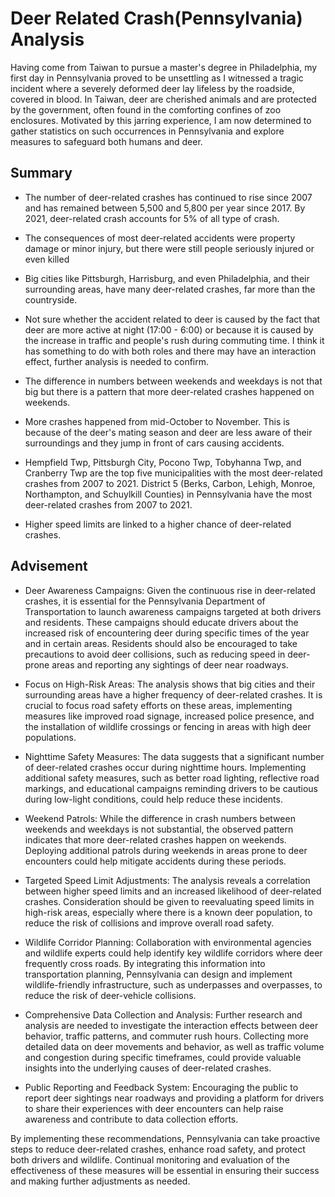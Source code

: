 # Deer Related Crash(Pennsylvania) Analysis

Having come from Taiwan to pursue a master's degree in Philadelphia, my first day in Pennsylvania proved to be unsettling as I witnessed a tragic incident where a severely deformed deer lay lifeless by the roadside, covered in blood. In Taiwan, deer are cherished animals and are protected by the government, often found in the comforting confines of zoo enclosures. Motivated by this jarring experience, I am now determined to gather statistics on such occurrences in Pennsylvania and explore measures to safeguard both humans and deer.

## Summary 

* The number of deer-related crashes has continued to rise since 2007 and has remained between 5,500 and 5,800 per year since 2017. By 2021, deer-related crash accounts for 5% of all type of crash.

* The consequences of most deer-related accidents were property damage or minor injury, but there were still people seriously injured or even killed

* Big cities like Pittsburgh, Harrisburg, and even Philadelphia, and their surrounding areas, have many deer-related crashes, far more than the countryside.

* Not sure whether the accident related to deer is caused by the fact that deer are more active at night (17:00 - 6:00) or because it is caused by the increase in traffic and people's rush during commuting time. I think it has something to do with both roles and there may have an interaction effect, further analysis is needed to confirm. 

* The difference in numbers between weekends and weekdays is not that big but there is a pattern that more deer-related crashes happened on weekends.

* More crashes happened from mid-October to November. This is because of the deer's mating season and deer are less aware of their surroundings and they jump in front of cars causing accidents.

* Hempfield Twp, Pittsburgh City, Pocono Twp, Tobyhanna Twp, and Cranberry Twp are the top five municipalities with the most deer-related crashes from 2007 to 2021. District 5 (Berks, Carbon, Lehigh, Monroe, Northampton, and Schuylkill Counties) in Pennsylvania have the most deer-related crashes from 2007 to 2021. 

* Higher speed limits are linked to a higher chance of deer-related crashes.

## Advisement

* Deer Awareness Campaigns: Given the continuous rise in deer-related crashes, it is essential for the Pennsylvania Department of Transportation to launch awareness campaigns targeted at both drivers and residents. These campaigns should educate drivers about the increased risk of encountering deer during specific times of the year and in certain areas. Residents should also be encouraged to take precautions to avoid deer collisions, such as reducing speed in deer-prone areas and reporting any sightings of deer near roadways.

* Focus on High-Risk Areas: The analysis shows that big cities and their surrounding areas have a higher frequency of deer-related crashes. It is crucial to focus road safety efforts on these areas, implementing measures like improved road signage, increased police presence, and the installation of wildlife crossings or fencing in areas with high deer populations.

* Nighttime Safety Measures: The data suggests that a significant number of deer-related crashes occur during nighttime hours. Implementing additional safety measures, such as better road lighting, reflective road markings, and educational campaigns reminding drivers to be cautious during low-light conditions, could help reduce these incidents.

* Weekend Patrols: While the difference in crash numbers between weekends and weekdays is not substantial, the observed pattern indicates that more deer-related crashes happen on weekends. Deploying additional patrols during weekends in areas prone to deer encounters could help mitigate accidents during these periods.

* Targeted Speed Limit Adjustments: The analysis reveals a correlation between higher speed limits and an increased likelihood of deer-related crashes. Consideration should be given to reevaluating speed limits in high-risk areas, especially where there is a known deer population, to reduce the risk of collisions and improve overall road safety.

* Wildlife Corridor Planning: Collaboration with environmental agencies and wildlife experts could help identify key wildlife corridors where deer frequently cross roads. By integrating this information into transportation planning, Pennsylvania can design and implement wildlife-friendly infrastructure, such as underpasses and overpasses, to reduce the risk of deer-vehicle collisions.

* Comprehensive Data Collection and Analysis: Further research and analysis are needed to investigate the interaction effects between deer behavior, traffic patterns, and commuter rush hours. Collecting more detailed data on deer movements and behavior, as well as traffic volume and congestion during specific timeframes, could provide valuable insights into the underlying causes of deer-related crashes.

* Public Reporting and Feedback System: Encouraging the public to report deer sightings near roadways and providing a platform for drivers to share their experiences with deer encounters can help raise awareness and contribute to data collection efforts.

By implementing these recommendations, Pennsylvania can take proactive steps to reduce deer-related crashes, enhance road safety, and protect both drivers and wildlife. Continual monitoring and evaluation of the effectiveness of these measures will be essential in ensuring their success and making further adjustments as needed.
